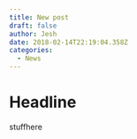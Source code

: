 ```yaml
---
title: New post
draft: false
author: Jesh
date: 2018-02-14T22:19:04.358Z
categories:
  - News
---
```

# Headline 

stuffhere 

